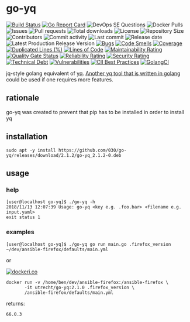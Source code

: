 # go-yq

[![Build Status](https://travis-ci.org/030/go-yq.svg?branch=master)](https://travis-ci.org/030/go-yq)
[![Go Report Card](https://goreportcard.com/badge/github.com/030/go-yq)](https://goreportcard.com/report/github.com/030/go-yq)
![DevOps SE Questions](https://img.shields.io/stackexchange/devops/t/go-yq.svg)
![Docker Pulls](https://img.shields.io/docker/pulls/utrecht/go-yq.svg)
![Issues](https://img.shields.io/github/issues-raw/030/go-yq.svg)
![Pull requests](https://img.shields.io/github/issues-pr-raw/030/go-yq.svg)
![Total downloads](https://img.shields.io/github/downloads/030/go-yq/total.svg)
![License](https://img.shields.io/github/license/030/go-yq.svg)
![Repository Size](https://img.shields.io/github/repo-size/030/go-yq.svg)
![Contributors](https://img.shields.io/github/contributors/030/go-yq.svg)
![Commit activity](https://img.shields.io/github/commit-activity/m/030/go-yq.svg)
![Last commit](https://img.shields.io/github/last-commit/030/go-yq.svg)
![Release date](https://img.shields.io/github/release-date/030/go-yq.svg)
![Latest Production Release Version](https://img.shields.io/github/release/030/go-yq.svg)
[![Bugs](https://sonarcloud.io/api/project_badges/measure?project=030_go-yq&metric=bugs)](https://sonarcloud.io/dashboard?id=030_go-yq)
[![Code Smells](https://sonarcloud.io/api/project_badges/measure?project=030_go-yq&metric=code_smells)](https://sonarcloud.io/dashboard?id=030_go-yq)
[![Coverage](https://sonarcloud.io/api/project_badges/measure?project=030_go-yq&metric=coverage)](https://sonarcloud.io/dashboard?id=030_go-yq)
[![Duplicated Lines (%)](https://sonarcloud.io/api/project_badges/measure?project=030_go-yq&metric=duplicated_lines_density)](https://sonarcloud.io/dashboard?id=030_go-yq)
[![Lines of Code](https://sonarcloud.io/api/project_badges/measure?project=030_go-yq&metric=ncloc)](https://sonarcloud.io/dashboard?id=030_go-yq)
[![Maintainability Rating](https://sonarcloud.io/api/project_badges/measure?project=030_go-yq&metric=sqale_rating)](https://sonarcloud.io/dashboard?id=030_go-yq)
[![Quality Gate Status](https://sonarcloud.io/api/project_badges/measure?project=030_go-yq&metric=alert_status)](https://sonarcloud.io/dashboard?id=030_go-yq)
[![Reliability Rating](https://sonarcloud.io/api/project_badges/measure?project=030_go-yq&metric=reliability_rating)](https://sonarcloud.io/dashboard?id=030_go-yq)
[![Security Rating](https://sonarcloud.io/api/project_badges/measure?project=030_go-yq&metric=security_rating)](https://sonarcloud.io/dashboard?id=030_go-yq)
[![Technical Debt](https://sonarcloud.io/api/project_badges/measure?project=030_go-yq&metric=sqale_index)](https://sonarcloud.io/dashboard?id=030_go-yq)
[![Vulnerabilities](https://sonarcloud.io/api/project_badges/measure?project=030_go-yq&metric=vulnerabilities)](https://sonarcloud.io/dashboard?id=030_go-yq)
[![CII Best Practices](https://bestpractices.coreinfrastructure.org/projects/2811/badge)](https://bestpractices.coreinfrastructure.org/projects/2811)
[![GolangCI](https://golangci.com/badges/github.com/golangci/golangci-web.svg)](https://golangci.com/r/github.com/030/go-yq)

jq-style golang equivalent of [yq](https://github.com/kislyuk/yq). [Another yq tool that is written in golang](https://github.com/mikefarah/yq) could be used if one requires more features.

## rationale

go-yq was created to prevent that pip has to be installed in order to install yq

## installation

```
sudo apt -y install https://github.com/030/go-yq/releases/download/2.1.2/go-yq_2.1.2-0.deb
```

## usage

### help

```
[user@localhost go-yq]$ ./go-yq -h
2018/11/13 12:07:39 Usage: go-yq <key e.g. .foo.bar> <filename e.g. input.yaml>
exit status 1
```

### examples

```
[user@localhost go-yq]$ ./go-yq go run main.go .firefox_version ~/dev/ansible-firefox/defaults/main.yml
```

or

[![dockeri.co](https://dockeri.co/image/utrecht/go-yq)](https://hub.docker.com/r/utrecht/go-yq)

```
docker run -v /home/ben/dev/ansible-firefox:/ansible-firefox \
       -it utrecht/go-yq:2.1.0 .firefox_version \
       /ansible-firefox/defaults/main.yml
```

returns:

```
66.0.3
```
